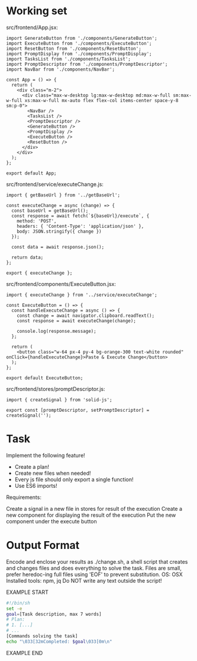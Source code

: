# Working set

src/frontend/App.jsx:
```
import GenerateButton from './components/GenerateButton';
import ExecuteButton from './components/ExecuteButton';
import ResetButton from './components/ResetButton';
import PromptDisplay from './components/PromptDisplay';
import TasksList from './components/TasksList';
import PromptDescriptor from './components/PromptDescriptor';
import NavBar from './components/NavBar';

const App = () => {
  return (
    <div class="m-2">
      <div class="max-w-desktop lg:max-w-desktop md:max-w-full sm:max-w-full xs:max-w-full mx-auto flex flex-col items-center space-y-8 sm:p-0">
        <NavBar />
        <TasksList />
        <PromptDescriptor />
        <GenerateButton />
        <PromptDisplay />
        <ExecuteButton />
        <ResetButton />
      </div>
    </div>
  );
};

export default App;

```

src/frontend/service/executeChange.js:
```
import { getBaseUrl } from '../getBaseUrl';

const executeChange = async (change) => {
  const baseUrl = getBaseUrl();
  const response = await fetch(`${baseUrl}/execute`, {
    method: 'POST',
    headers: { 'Content-Type': 'application/json' },
    body: JSON.stringify({ change })
  });

  const data = await response.json();

  return data;
};

export { executeChange };

```

src/frontend/components/ExecuteButton.jsx:
```
import { executeChange } from '../service/executeChange';

const ExecuteButton = () => {
  const handleExecuteChange = async () => {
    const change = await navigator.clipboard.readText();
    const response = await executeChange(change);

    console.log(response.message);
  };

  return (
    <button class="w-64 px-4 py-4 bg-orange-300 text-white rounded" onClick={handleExecuteChange}>Paste & Execute Change</button>
  );
};

export default ExecuteButton;

```

src/frontend/stores/promptDescriptor.js:
```
import { createSignal } from 'solid-js';

export const [promptDescriptor, setPromptDescriptor] = createSignal('');

```


# Task

Implement the following feature!

- Create a plan!
- Create new files when needed!
- Every js file should only export a single function!
- Use ES6 imports!

Requirements:

Create a signal in a new file in stores for result of the execution
Create a new component for displaying the result of the execution
Put the new component under the execute button



# Output Format

Encode and enclose your results as ./change.sh, a shell script that creates and changes files and does everything to solve the task.
Files are small, prefer heredoc-ing full files using 'EOF' to prevent substitution.
OS: OSX
Installed tools: npm, jq
Do NOT write any text outside the script!

EXAMPLE START

```sh
#!/bin/sh
set -e
goal=[Task description, max 7 words]
# Plan:
# 1. [...]
# ...
[Commands solving the task]
echo "\033[32mCompleted: $goal\033[0m\n"
```

EXAMPLE END

